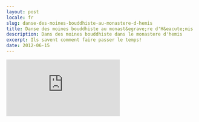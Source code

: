 ```yaml
---
layout: post
locale: fr
slug: danse-des-moines-bouddhiste-au-monastere-d-hemis
title: Danse des moines bouddhiste au monast&egrave;re d'H&eacute;mis
description: Dans des moines bouddhiste dans le monastere d'hemis
excerpt: Ils savent comment faire passer le temps!
date: 2012-06-15
---
```


<div class="embed-container">
    <iframe src="http://player.vimeo.com/video/49889672" frameborder="0" webkitAllowFullScreen mozallowfullscreen allowFullScreen></iframe>
</div>
